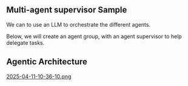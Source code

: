## Multi-agent supervisor Sample
We can to use an LLM to orchestrate the different agents.

Below, we will create an agent group, with an agent supervisor to help delegate tasks.

## Agentic Architecture
[2025-04-11-10-36-10.png](https://postimg.cc/Z9SxJf7P)